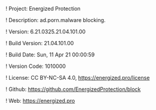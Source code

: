 ! Project: Energized Protection

! Description: ad.porn.malware blocking.

! Version: 6.21.0325.21.04.101.00

! Build Version: 21.04.101.00

! Build Date: Sun, 11 Apr 21 00:00:59

! Version Code: 1010000

! License: CC BY-NC-SA 4.0, https://energized.pro/license

! Github: https://github.com/EnergizedProtection/block

! Web: https://energized.pro
